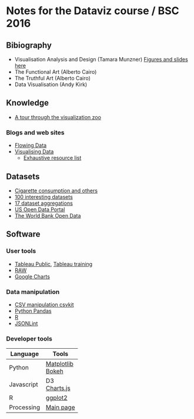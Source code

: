 # Notes for the Dataviz course / BSC 2016

## Bibiography
* Visualisation Analysis and Design (Tamara Munzner) [Figures and slides here](https://www.cs.ubc.ca/~tmm/vadbook/)
* The Functional Art (Alberto Cairo)
* The Truthful Art (Alberto Cairo)
* Data Visualisation (Andy Kirk)

## Knowledge
* [A tour through the visualization zoo](https://homes.cs.washington.edu/~jheer/files/zoo/)
### Blogs and web sites
* [Flowing Data](http://flowingdata.com/)
* [Visualising Data](http://www.visualisingdata.com/)
  * [Exhaustive resource list](http://www.visualisingdata.com/resources/)

## Datasets
* [Cigarette consumption and others](http://koaning.io/fun-datasets.html)
* [100 interesting datasets](http://rs.io/100-interesting-data-sets-for-statistics/)
* [17 dataset aggregations](https://www.dataquest.io/blog/free-datasets-for-projects/)
* [US Open Data Portal](https://www.data.gov/)
* [The World Bank Open Data](http://data.worldbank.org/)

## Software
### User tools
* [Tableau Public](https://public.tableau.com/s/), [Tableau training](http://www.tableau.com/es-es/learn/training)
* [RAW](http://raw.densitydesign.org/)
* [Google Charts](https://developers.google.com/chart/)

### Data manipulation
* [CSV manipulation csvkit](https://csvkit.readthedocs.io/en/0.9.1/)
* [Python Pandas]()
* [R]()
* [JSONLint]()

### Developer tools

|Language | Tools |
|--- | --- | 
|Python | [Matplotlib]()<br/> [Bokeh]() |
|Javascript | D3<br/>[Charts.js](http://www.chartjs.org/)|
| R | [ggplot2]() |
| Processing | [Main page](https://processing.org/) |


